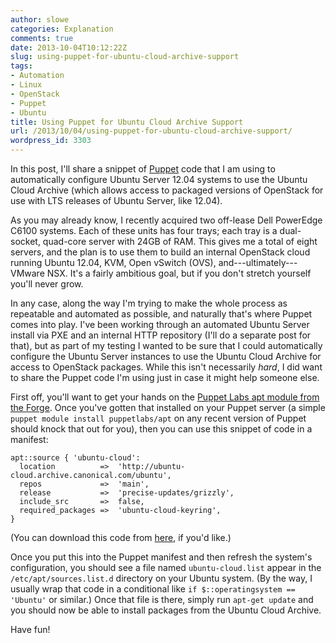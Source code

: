 ```yaml
---
author: slowe
categories: Explanation
comments: true
date: 2013-10-04T10:12:22Z
slug: using-puppet-for-ubuntu-cloud-archive-support
tags:
- Automation
- Linux
- OpenStack
- Puppet
- Ubuntu
title: Using Puppet for Ubuntu Cloud Archive Support
url: /2013/10/04/using-puppet-for-ubuntu-cloud-archive-support/
wordpress_id: 3303
---
```


In this post, I'll share a snippet of [Puppet](http://www.puppetlabs.com/) code that I am using to automatically configure Ubuntu Server 12.04 systems to use the Ubuntu Cloud Archive (which allows access to packaged versions of OpenStack for use with LTS releases of Ubuntu Server, like 12.04).

As you may already know, I recently acquired two off-lease Dell PowerEdge C6100 systems. Each of these units has four trays; each tray is a dual-socket, quad-core server with 24GB of RAM. This gives me a total of eight servers, and the plan is to use them to build an internal OpenStack cloud running Ubuntu 12.04, KVM, Open vSwitch (OVS), and---ultimately---VMware NSX. It's a fairly ambitious goal, but if you don't stretch yourself you'll never grow.

In any case, along the way I'm trying to make the whole process as repeatable and automated as possible, and naturally that's where Puppet comes into play. I've been working through an automated Ubuntu Server install via PXE and an internal HTTP repository (I'll do a separate post for that), but as part of my testing I wanted to be sure that I could automatically configure the Ubuntu Server instances to use the Ubuntu Cloud Archive for access to OpenStack packages. While this isn't necessarily _hard_, I did want to share the Puppet code I'm using just in case it might help someone else.

First off, you'll want to get your hands on the [Puppet Labs apt module from the Forge](http://forge.puppetlabs.com/puppetlabs/apt). Once you've gotten that installed on your Puppet server (a simple `puppet module install puppetlabs/apt` on any recent version of Puppet should knock that out for you), then you can use this snippet of code in a manifest:

``` puppet
apt::source { 'ubuntu-cloud':
  location          =>  'http://ubuntu-cloud.archive.canonical.com/ubuntu',
  repos             =>  'main',
  release           =>  'precise-updates/grizzly',
  include_src       =>  false,
  required_packages =>  'ubuntu-cloud-keyring',
}
```

(You can download this code from [here](https://gist.github.com/scottslowe/6827241), if you'd like.)

Once you put this into the Puppet manifest and then refresh the system's configuration, you should see a file named `ubuntu-cloud.list` appear in the `/etc/apt/sources.list.d` directory on your Ubuntu system. (By the way, I usually wrap that code in a conditional like `if $::operatingsystem == 'Ubuntu'` or similar.) Once that file is there, simply run `apt-get update` and you should now be able to install packages from the Ubuntu Cloud Archive.

Have fun!
